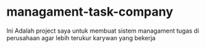# managament-task-company
 Ini Adalah project saya untuk membuat sistem managament tugas di perusahaan agar lebih terukur karywan yang bekerja
